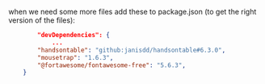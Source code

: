 when we need some more files add these to package.json (to get the right version of the files):

```json
		"devDependencies": {
			...
		"handsontable": "github:janisdd/handsontable#6.3.0",
		"mousetrap": "1.6.3",
		"@fortawesome/fontawesome-free": "5.6.3",
	}
```
